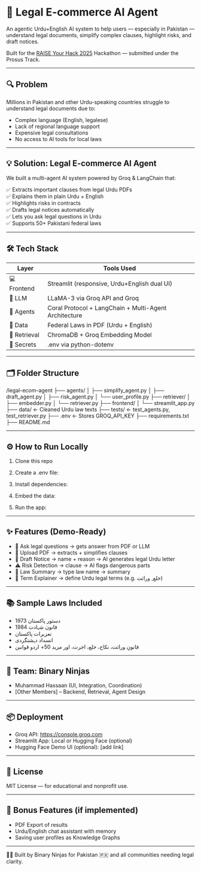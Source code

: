 # 🧠 Legal E-commerce AI Agent
An agentic Urdu+English AI system to help users — especially in Pakistan — understand legal documents, simplify complex clauses, highlight risks, and draft notices.

Built for the [RAISE Your Hack 2025](https://lablab.ai) Hackathon — submitted under the Prosus Track.

---

## 🔍 Problem  
Millions in Pakistan and other Urdu-speaking countries struggle to understand legal documents due to:

- Complex language (English, legalese)  
- Lack of regional language support  
- Expensive legal consultations  
- No access to AI tools for local laws

---

## 💡 Solution: Legal E-commerce AI Agent 
We built a multi-agent AI system powered by Groq & LangChain that:

✅ Extracts important clauses from legal Urdu PDFs  
✅ Explains them in plain Urdu + English  
✅ Highlights risks in contracts  
✅ Drafts legal notices automatically  
✅ Lets you ask legal questions in Urdu  
✅ Supports 50+ Pakistani federal laws

---

## 🛠️ Tech Stack

| Layer         | Tools Used                                      |
|---------------|--------------------------------------------------|
| 💻 Frontend    | Streamlit (responsive, Urdu+English dual UI)    |
| 🧠 LLM         | LLaMA-3 via Groq API and Groq                          |
| 🧱 Agents       | Coral Protocol + LangChain + Multi-Agent Architecture            |
| 📄 Data        |  Federal Laws in PDF (Urdu + English)        |
| 🔎 Retrieval   | ChromaDB + Groq Embedding Model                 |
| 🔐 Secrets     | .env via python-dotenv                          |

---

## 🗂️ Folder Structure

/legal-ecom-agent
├── agents/
│ ├── simplify_agent.py
│ ├── draft_agent.py
│ ├── risk_agent.py
│ └── user_profile.py
├── retriever/
│ ├── embedder.py
│ └── retriever.py
├── frontend/
│ └── streamlit_app.py
├── data/ ← Cleaned Urdu law texts
├── tests/ ← test_agents.py, test_retriever.py
├── .env ← Stores GROQ_API_KEY
├── requirements.txt
├── README.md


---

## ⚙️ How to Run Locally

1. Clone this repo  

2. Create a .env file:

3. Install dependencies:

4. Embed the data:

5. Run the app:

---

## ✨ Features (Demo-Ready)

- 🧠 Ask legal questions → gets answer from PDF or LLM  
- 📄 Upload PDF → extracts + simplifies clauses  
- 📝 Draft Notice → name + reason → AI generates legal Urdu letter  
- ⚠ Risk Detection → clause → AI flags dangerous parts  
- 📘 Law Summary → type law name → summary  
- 📖 Term Explainer → define Urdu legal terms (e.g. خلع, وراثت)

---

## 📚 Sample Laws Included

- دستور پاکستان 1973  
- قانون شہادت 1984  
- تعزیرات پاکستان  
- انسداد دہشتگردی  
- قانونِ وراثت، نکاح، خلع، اجرت، اور مزید 50+ اردو قوانین

---

## 👥 Team: Binary Ninjas

- Muhammad Hassaan (UI, Integration, Coordination)  
- [Other Members] – Backend, Retrieval, Agent Design

---

## 📦 Deployment

- Groq API: https://console.groq.com  
- Streamlit App: Local or Hugging Face (optional)  
- Hugging Face Demo UI (optional): [add link]

---

## 📌 License

MIT License — for educational and nonprofit use.

---

## 🚀 Bonus Features (if implemented)

- PDF Export of results  
- Urdu/English chat assistant with memory  
- Saving user profiles as Knowledge Graphs

---

👨‍⚖️ Built by Binary Ninjas for Pakistan 🇵🇰 and all communities needing legal clarity.
